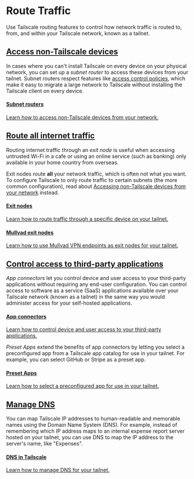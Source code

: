 # Route Traffic

Use Tailscale routing features to control how network traffic is routed to, from, and within your Tailscale network, known as a tailnet.

## [Access non-Tailscale devices](https://tailscale.com/kb/1018/acls#access-non-tailscale-devices)

In cases where you can't install Tailscale on every device on your physical network, you can set up a *subnet router* to access these devices from your tailnet. Subnet routers respect features like [access control policies](https://tailscale.com/kb/1018/acls), which make it easy to migrate a large network to Tailscale without installing the Tailscale client on every device.

#### [Subnet routers](https://tailscale.com/kb/1019/subnets)

[Learn how to access non-Tailscale devices from your network.](https://tailscale.com/kb/1019/subnets)

## [Route all internet traffic](https://tailscale.com/kb/1018/acls#route-all-internet-traffic)

Routing internet traffic through an *exit node* is useful when accessing untrusted Wi-Fi in a cafe or using an online service (such as banking) only available in your home country from overseas.

Exit nodes route **all** your network traffic, which is often not what you want. To configure Tailscale to only route traffic to certain subnets (the more common configuration), read about [Accessing non-Tailscale devices from your network](https://tailscale.com/kb/1018/acls#non-tailscale-devices) instead.

#### [Exit nodes](https://tailscale.com/kb/1103/exit-nodes)

[Learn how to route traffic through a specific device on your tailnet.](https://tailscale.com/kb/1103/exit-nodes)

#### [Mullvad exit nodes](https://tailscale.com/kb/1258/mullvad-exit-nodes)

[Learn how to use Mullvad VPN endpoints as exit nodes for your tailnet.](https://tailscale.com/kb/1258/mullvad-exit-nodes)

## [Control access to third-party applications](https://tailscale.com/kb/1018/acls#control-access-to-third-party-applications)

*App connectors* let you control device and user access to your third-party applications without requiring any end-user configuration. You can control access to software as a service (SaaS) applications available over your Tailscale network (known as a tailnet) in the same way you would administer access for your self-hosted applications.

#### [App connectors](https://tailscale.com/kb/1281/app-connectors)

[Learn how to control device and user access to your third-party applications.](https://tailscale.com/kb/1281/app-connectors)

*Preset Apps* extend the benefits of app connectors by letting you select a preconfigured app from a Tailscale app catalog for use in your tailnet. For example, you can select GitHub or Stripe as a preset app.

#### [Preset Apps](https://tailscale.com/kb/1339/preset-apps)

[Learn how to select a preconfigured app for use in your tailnet.](https://tailscale.com/kb/1339/preset-apps)

## [Manage DNS](https://tailscale.com/kb/1018/acls#manage-dns)

You can map Tailscale IP addresses to human-readable and memorable names using the Domain Name System (DNS). For example, instead of remembering which IP address maps to an internal expense report server hosted on your tailnet, you can use DNS to map the IP address to the server's name, like "Expenses".

#### [DNS in Tailscale](https://tailscale.com/kb/1054/dns)

[Learn how to manage DNS for your tailnet.](https://tailscale.com/kb/1054/dns)

